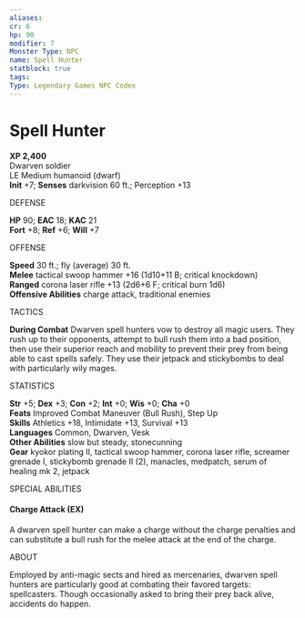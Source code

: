 ```yaml
---
aliases: 
cr: 6
hp: 90
modifier: 7
Monster Type: NPC
name: Spell Hunter
statblock: true
tags: 
Type: Legendary Games NPC Codex
---
```


# Spell Hunter

**XP 2,400**  
Dwarven soldier  
LE Medium humanoid (dwarf)  
**Init** +7; **Senses** darkvision 60 ft.; Perception +13

DEFENSE

**HP** 90; **EAC** 18; **KAC** 21  
**Fort** +8; **Ref** +6; **Will** +7

OFFENSE

**Speed** 30 ft.; fly (average) 30 ft.  
**Melee** tactical swoop hammer +16 (1d10+11 B; critical knockdown)  
**Ranged** corona laser rifle +13 (2d6+6 F; critical burn 1d6)  
**Offensive Abilities** charge attack, traditional enemies

TACTICS

**During Combat** Dwarven spell hunters vow to destroy all magic users. They rush up to their opponents, attempt to bull rush them into a bad position, then use their superior reach and mobility to prevent their prey from being able to cast spells safely. They use their jetpack and stickybombs to deal with particularly wily mages.

STATISTICS

**Str** +5; **Dex** +3; **Con** +2; **Int** +0; **Wis** +0; **Cha** +0  
**Feats** Improved Combat Maneuver (Bull Rush), Step Up  
**Skills** Athletics +18, Intimidate +13, Survival +13  
**Languages** Common, Dwarven, Vesk  
**Other Abilities** slow but steady, stonecunning  
**Gear** kyokor plating II, tactical swoop hammer, corona laser rifle, screamer grenade I, stickybomb grenade II (2), manacles, medpatch, serum of healing mk 2, jetpack

SPECIAL ABILITIES

#### Charge Attack (EX)

A dwarven spell hunter can make a charge without the charge penalties and can substitute a bull rush for the melee attack at the end of the charge.

ABOUT

Employed by anti-magic sects and hired as mercenaries, dwarven spell hunters are particularly good at combating their favored targets: spellcasters. Though occasionally asked to bring their prey back alive, accidents do happen.
